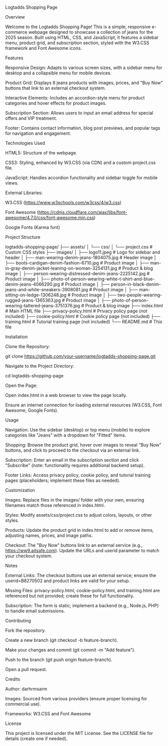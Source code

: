 Logtadds Shopping Page

Overview

Welcome to the Logtadds Shopping Page! This is a simple, responsive e-commerce webpage designed to showcase a collection of jeans for the 2025 season. Built using HTML, CSS, and JavaScript, it features a sidebar menu, product grid, and subscription section, styled with the W3.CSS framework and Font Awesome icons.

Features





Responsive Design: Adapts to various screen sizes, with a sidebar menu for desktop and a collapsible menu for mobile devices.



Product Grid: Displays 8 jeans products with images, prices, and "Buy Now" buttons that link to an external checkout system.



Interactive Elements: Includes an accordion-style menu for product categories and hover effects for product images.



Subscription Section: Allows users to input an email address for special offers and VIP treatment.



Footer: Contains contact information, blog post previews, and popular tags for navigation and engagement.

Technologies Used





HTML5: Structure of the webpage.



CSS3: Styling, enhanced by W3.CSS (via CDN) and a custom project.css file.



JavaScript: Handles accordion functionality and sidebar toggle for mobile views.



External Libraries:





W3.CSS (https://www.w3schools.com/w3css/4/w3.css)



Font Awesome (https://cdnjs.cloudflare.com/ajax/libs/font-awesome/4.7.0/css/font-awesome.min.css)



Google Fonts (Karma font)

Project Structure

logtadds-shopping-page/
├── assets/
│   └── css/
│       └── project.css        # Custom CSS styles
├── images/
│   ├── logo11.jpeg            # Logo for sidebar and header
│   ├── man-wearing-denim-jeans-1804075.jpg  # Header image
│   ├── boots-cardigan-denim-fashion-6710.jpg  # Product image
│   ├── man-in-gray-denim-jacket-leaning-on-woman-3254131.jpg  # Product & blog image
│   ├── person-wearing-distressed-denim-jeans-2225142.jpg  # Product image
│   ├── photo-of-person-wearing-white-t-shirt-and-blue-denim-jeans-4066290.jpg  # Product image
│   ├── person-in-black-denim-jeans-and-white-sneakers-3908081.jpg  # Product image
│   ├── man-sitting-on-ledge-1306248.jpg  # Product image
│   ├── two-people-wearing-rugged-jeans-1365363.jpg  # Product image
│   ├── photo-of-person-wearing-tattered-jeans-3751376.jpg  # Product & blog image
├── index.html                 # Main HTML file
├── privacy-policy.html        # Privacy policy page (not included)
├── cookie-policy.html         # Cookie policy page (not included)
├── training.html              # Tutorial training page (not included)
└── README.md                  # This file

Installation





Clone the Repository:

git clone https://github.com/your-username/logtadds-shopping-page.git



Navigate to the Project Directory:

cd logtadds-shopping-page



Open the Page:





Open index.html in a web browser to view the page locally.



Ensure an internet connection for loading external resources (W3.CSS, Font Awesome, Google Fonts).

Usage





Navigation: Use the sidebar (desktop) or top menu (mobile) to explore categories like "Jeans" with a dropdown for "Fitted" items.



Shopping: Browse the product grid, hover over images to reveal "Buy Now" buttons, and click to proceed to the checkout via an external link.



Subscription: Enter an email in the subscription section and click "Subscribe" (note: functionality requires additional backend setup).



Footer Links: Access privacy policy, cookie policy, and tutorial training pages (placeholders; implement these files as needed).

Customization





Images: Replace files in the images/ folder with your own, ensuring filenames match those referenced in index.html.



Styles: Modify assets/css/project.css to adjust colors, layouts, or other styles.



Products: Update the product grid in index.html to add or remove items, adjusting names, prices, and image paths.



Checkout: The "Buy Now" buttons link to an external service (e.g., https://ww9.aitsafe.com). Update the URLs and userid parameter to match your checkout system.

Notes





External Links: The checkout buttons use an external service; ensure the userid=B8270502 and product links are valid for your setup.



Missing Files: privacy-policy.html, cookie-policy.html, and training.html are referenced but not provided; create these for full functionality.



Subscription: The form is static; implement a backend (e.g., Node.js, PHP) to handle email submissions.

Contributing





Fork the repository.



Create a new branch (git checkout -b feature-branch).



Make your changes and commit (git commit -m "Add feature").



Push to the branch (git push origin feature-branch).



Open a pull request.

Credits





Author: darhrmsarm



Images: Sourced from various providers (ensure proper licensing for commercial use).



Frameworks: W3.CSS and Font Awesome

License

This project is licensed under the MIT License. See the LICENSE file for details (create one if needed).
